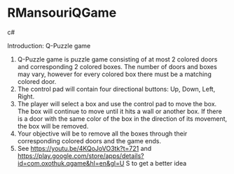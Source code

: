 # RMansouriQGame
c#

Introduction: Q-Puzzle game
1. Q-Puzzle game is puzzle game consisting of at most 2 colored doors and
corresponding 2 colored boxes. The number of doors and boxes may vary,
however for every colored box there must be a matching colored door.
2. The control pad will contain four directional buttons: Up, Down, Left, Right.
3. The player will select a box and use the control pad to move the box. The box
will continue to move until it hits a wall or another box. If there is a door with
the same color of the box in the direction of its movement, the box will be
removed.
4. Your objective will be to remove all the boxes through their corresponding
colored doors and the game ends.
5. See https://youtu.be/4KQoJoVO3tk?t=721 and
https://play.google.com/store/apps/details?id=com.oxothuk.qgame&hl=en&gl=U
S to get a better idea
